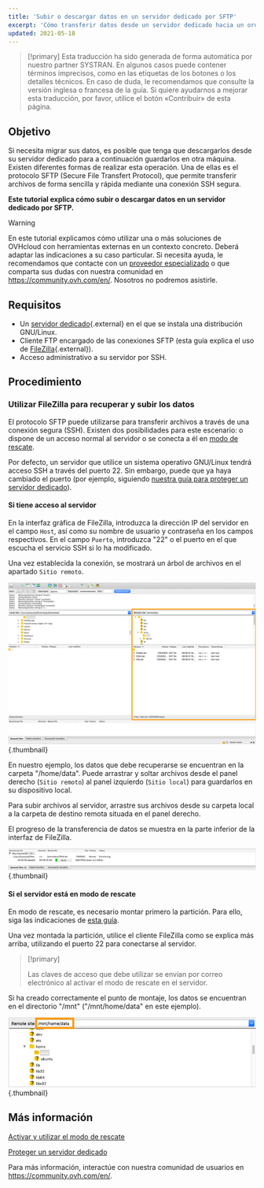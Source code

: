 ```yaml
---
title: 'Subir o descargar datos en un servidor dedicado por SFTP'
excerpt: 'Cómo transferir datos desde un servidor dedicado hacia un ordenador personal y viceversa'
updated: 2021-05-18
---
```


> [!primary]
> Esta traducción ha sido generada de forma automática por nuestro partner SYSTRAN. En algunos casos puede contener términos imprecisos, como en las etiquetas de los botones o los detalles técnicos. En caso de duda, le recomendamos que consulte la versión inglesa o francesa de la guía. Si quiere ayudarnos a mejorar esta traducción, por favor, utilice el botón «Contribuir» de esta página.
>


## Objetivo

Si necesita migrar sus datos, es posible que tenga que descargarlos desde su servidor dedicado para a continuación guardarlos en otra máquina. Existen diferentes formas de realizar esta operación. Una de ellas es el protocolo SFTP (Secure File Transfert Protocol), que permite transferir archivos de forma sencilla y rápida mediante una conexión SSH segura.

**Este tutorial explica cómo subir o descargar datos en un servidor dedicado por SFTP.**

> [!warning]
>
En este tutorial explicamos cómo utilizar una o más soluciones de OVHcloud con herramientas externas en un contexto concreto. Deberá adaptar las indicaciones a su caso particular. Si necesita ayuda, le recomendamos que contacte con un [proveedor especializado](https://partner.ovhcloud.com/es/directory/) o que comparta sus dudas con nuestra comunidad en <https://community.ovh.com/en/>. Nosotros no podremos asistirle.
>

## Requisitos

- Un [servidor dedicado](https://www.ovhcloud.com/es/bare-metal/){.external} en el que se instala una distribución GNU/Linux.
- Cliente FTP encargado de las conexiones SFTP (esta guía explica el uso de [FileZilla](https://filezilla-project.org/){.external}).
- Acceso administrativo a su servidor por SSH.

## Procedimiento

### Utilizar FileZilla para recuperar y subir los datos

El protocolo SFTP puede utilizarse para transferir archivos a través de una conexión segura (SSH). Existen dos posibilidades para este escenario: o dispone de un acceso normal al servidor o se conecta a él en [modo de rescate](/pages/bare_metal_cloud/dedicated_servers/rescue_mode).

Por defecto, un servidor que utilice un sistema operativo GNU/Linux tendrá acceso SSH a través del puerto 22. Sin embargo, puede que ya haya cambiado el puerto (por ejemplo, siguiendo [nuestra guía para proteger un servidor dedicado](/pages/bare_metal_cloud/dedicated_servers/securing-a-dedicated-server)).

#### **Si tiene acceso al servidor**

En la interfaz gráfica de FileZilla, introduzca la dirección IP del servidor en el campo `Host`, así como su nombre de usuario y contraseña en los campos respectivos. En el campo `Puerto`, introduzca "22" o el puerto en el que escucha el servicio SSH si lo ha modificado.

Una vez establecida la conexión, se mostrará un árbol de archivos en el apartado `Sitio remoto`.

![Sitio remoto SFTP](images/sftp_sd_01.png){.thumbnail}

En nuestro ejemplo, los datos que debe recuperarse se encuentran en la carpeta "/home/data". Puede arrastrar y soltar archivos desde el panel derecho (`Sitio remoto`) al panel izquierdo (`Sitio local`) para guardarlos en su dispositivo local.

Para subir archivos al servidor, arrastre sus archivos desde su carpeta local a la carpeta de destino remota situada en el panel derecho.

El progreso de la transferencia de datos se muestra en la parte inferior de la interfaz de FileZilla.

![Progreso de la transferencia SFTP](images/sftp_sd_02.png){.thumbnail}

#### **Si el servidor está en modo de rescate**

En modo de rescate, es necesario montar primero la partición. Para ello, siga las indicaciones de [esta guía](/pages/bare_metal_cloud/dedicated_servers/rescue_mode).

Una vez montada la partición, utilice el cliente FileZilla como se explica más arriba, utilizando el puerto 22 para conectarse al servidor.

> [!primary]
>
> Las claves de acceso que debe utilizar se envían por correo electrónico al activar el modo de rescate en el servidor.
>

Si ha creado correctamente el punto de montaje, los datos se encuentran en el directorio "/mnt" ("/mnt/home/data" en este ejemplo).

![modo rescue - sftp del sitio remoto](images/sftp_sd_03.png){.thumbnail}

## Más información

[Activar y utilizar el modo de rescate](/pages/bare_metal_cloud/dedicated_servers/rescue_mode)

[Proteger un servidor dedicado](/pages/bare_metal_cloud/dedicated_servers/securing-a-dedicated-server)

Para más información, interactúe con nuestra comunidad de usuarios en <https://community.ovh.com/en/>.
